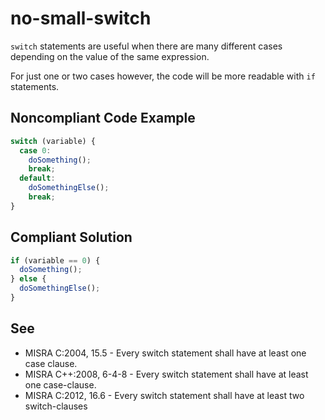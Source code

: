 # no-small-switch

`switch` statements are useful when there are many different cases depending on the value of the same expression.

For just one or two cases however, the code will be more readable with `if` statements.

## Noncompliant Code Example

```typescript
switch (variable) {
  case 0:
    doSomething();
    break;
  default:
    doSomethingElse();
    break;
}
```
## Compliant Solution

```typescript
if (variable == 0) {
  doSomething();
} else {
  doSomethingElse();
}
```
## See

<ul>
  <li> MISRA C:2004, 15.5 - Every switch statement shall have at least one case clause. </li>
  <li> MISRA C++:2008, 6-4-8 - Every switch statement shall have at least one case-clause. </li>
  <li> MISRA C:2012, 16.6 - Every switch statement shall have at least two switch-clauses </li>
</ul>

